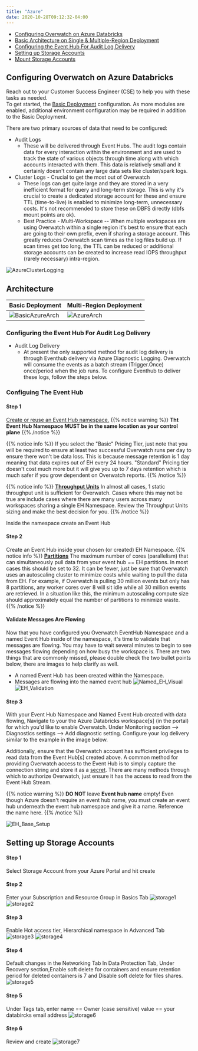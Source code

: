 ```yaml
---
title: "Azure"
date: 2020-10-28T09:12:32-04:00
---
```

- [Configuring Overwatch on Azure Databricks](#configuring-overwatch-on-azure-databricks)
- [Basic Architecture on Single & Multiple-Region Deployment](#architecture)
- [Configuring the Event Hub For Audit Log Delivery](#configuring-the-event-hub-for-audit-log-delivery)
- [Setting up Storage Accounts](#setting-up-storage-accounts)
- [Mount Storage Accounts](https://docs.databricks.com/data/data-sources/azure/adls-gen2/azure-datalake-gen2-sp-access.html)

## Configuring Overwatch on Azure Databricks
Reach out to your Customer Success Engineer (CSE) to help you with these tasks as needed.
<br>
To get started, the [Basic Deployment](#configuring-the-event-hub-for-audit-log-delivery) configuration. 
As more modules are enabled, additional environment configuration may be required in addition to the Basic Deployment.

There are two primary sources of data that need to be configured:
* Audit Logs
  * These will be delivered through Event Hubs. The audit logs contain data for every interaction within the environment 
    and are used to track the state of various objects through time along with which accounts interacted with them. This data
    is relatively small and it certainly doesn't contain any large data sets like cluster/spark logs.
* Cluster Logs - Crucial to get the most out of Overwatch
  * These logs can get quite large and they are stored in a very inefficient format for query and long-term storage.
    This is why it's crucial to create a dedicated storage account for these and ensure TTL (time-to-live) is enabled
    to minimize long-term, unnecessary costs.
    It's not recommended to store these on DBFS directly (dbfs mount points are ok).
  * Best Practice - Multi-Workspace -- When multiple workspaces are using Overwatch within a single region it's best to
    ensure that each are going to their own prefix, even if sharing a storage account. This greatly reduces Overwatch scan times
    as the log files build up. If scan times get too long, the TTL can be reduced or additional storage accounts can 
    be created to increase read IOPS throughput (rarely necessary) intra-region.
    
![AzureClusterLogging](/images/EnvironmentSetup/Cluster_Logs_Azure.png)

## Architecture
| Basic Deployment       | Multi-Region Deployment |
| ---------------------- | ----------------------  |
| ![BasicAzureArch](/images/EnvironmentSetup/Overwatch_Arch_Simple_Azure.png)| ![AzureArch](/images/EnvironmentSetup/Overwatch_Arch_Azure.png)|

### Configuring the Event Hub For Audit Log Delivery
* Audit Log Delivery
    * At present the only supported method for audit log delivery is through Eventhub delivery via Azure Diagnostic Logging. 
    Overwatch will consume the events as a batch stream (Trigger.Once) once/period when the job runs. To configure 
    Eventhub to deliver these logs, follow the steps below.

### Configuing The Event Hub
#### Step 1
[Create or reuse an Event Hub namespace.](https://docs.microsoft.com/en-us/azure/event-hubs/event-hubs-create)
{{% notice warning %}}
**Tht Event Hub Namespace MUST be in the same location as your control plane** 
{{% /notice %}}

{{% notice info %}}
If you select the "Basic" Pricing Tier, just note that you will be required to ensure at least two successful 
Overwatch runs per day to ensure there won't be data loss. This is because message retention is 1 day meaning that 
data expires out of EH every 24 hours. "Standard" Pricing tier doesn't cost much more but 
it will give you up to 7 days retention which is much safer if you grow dependent on Overwatch reports. 
{{% /notice %}}

{{% notice info %}}
[**Throughput Units**](https://docs.microsoft.com/en-us/azure/event-hubs/event-hubs-scalability#throughput-units) 
In almost all cases, 1 static throughput unit is sufficient for Overwatch. Cases where this may not be true are 
include cases where there are many users across many workspaces sharing a single EH Namespace.
Review the Throughput Units sizing and make the best decision for you.
{{% /notice %}}

Inside the namespace create an Event Hub

#### Step 2
Create an Event Hub inside your chosen (or created) EH Namespace.
{{% notice info %}}
[**Partitions**](https://docs.microsoft.com/en-us/azure/event-hubs/event-hubs-scalability#partitions)
The maximum number of cores (parallelism) that can simultaneously pull data from your event hub == EH partitions.
In most cases this should be set to 32. It can be fewer, just be sure that Overwatch uses an autoscaling cluster
to minimize costs while waiting to pull the data from EH. For example, if Overwatch is pulling 30 million events 
but only has 8 partitions, any worker cores over 8 will sit idle while all 30 million events are retrieved. In a 
situation like this, the minimum autoscaling compute size should approximately equal the number of partitions to 
minimize waste.  
{{% /notice %}}

#### Validate Messages Are Flowing
Now that you have configured you Overwatch EventHub Namespace and a named Event Hub inside of the namespace, it's
time to validate that messages are flowing. You may have to wait several minutes to begin to see messages flowing
depending on how busy the workspace is. There are two things that are commonly missed, please double check the
two bullet points below, there are images to help clarify as well.
* A named Event Hub has been created within the Namespace.
* Messages are flowing into the named event hub
![Named_EH_Visual](/images/EnvironmentSetup/Azure_EH_Example.png) ![EH_Validation](/images/EnvironmentSetup/EH_Validation.png)

#### Step 3
With your Event Hub Namespace and Named Event Hub created with data flowing, 
Navigate to your the Azure Databricks workspace[s] (in the portal) for which you'd like 
to enable Overwatch. Under Monitoring section --> Diagnostics settings --> Add diagnostic setting. Configure 
your log delivery similar to the example in the image below.

Additionally, ensure that the Overwatch account has sufficient privileges to read data from the Event Hub\[s\] created
above. A common method for providing Overwatch access to the Event Hub is to simply capture the connection string 
and store it as a [secret](https://docs.databricks.com/security/secrets/index.html). 
There are many methods through which to authorize Overwatch, just ensure it has the access to read from the Event Hub Stream.

{{% notice warning %}}
**DO NOT** leave **Event hub name** empty! Even though Azure doesn't require an event hub name, you must create an
event hub underneath the event hub namespace and give it a name. Reference the name here.
{{% /notice %}}

![EH_Base_Setup](/images/EnvironmentSetup/EH_BaseConfig.png)

## Setting up Storage Accounts
#### Step 1
Select Storage Account from your Azure Portal and hit create
#### Step 2
Enter your Subscription and Resource Group in Basics Tab
![storage1](/images/EnvironmentSetup/storage_acc_1.png)
![storage2](/images/EnvironmentSetup/storage_acc_2.png)
#### Step 3
Enable Hot access tier, Hierarchical namespace in Advanced Tab
![storage3](/images/EnvironmentSetup/storage_acc_3.png)
![storage4](/images/EnvironmentSetup/storage_acc_4.png)
#### Step 4
Default changes in the Networking Tab
In Data Protection Tab, Under Recovery section,Enable soft delete for containers and ensure retention period for deleted containers is 7 and Disable soft delete for files shares.
![storage5](/images/EnvironmentSetup/storage_acc_5.png)
#### Step 5
Under Tags tab, enter name == Owner (case sensitive) value == your databircks email address
![storage6](/images/EnvironmentSetup/storage_acc_6.png)
#### Step 6
Review and create
![storage7](/images/EnvironmentSetup/storage_acc_7.png)